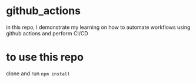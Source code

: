 # github_actions
in this repo, I demonstrate my learning on how to automate workflows using github actions and perform CI/CD
# to use this repo
clone and run `npm install`
